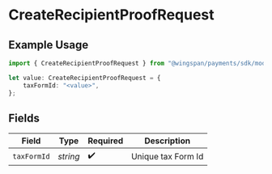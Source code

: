 # CreateRecipientProofRequest

## Example Usage

```typescript
import { CreateRecipientProofRequest } from "@wingspan/payments/sdk/models/operations";

let value: CreateRecipientProofRequest = {
    taxFormId: "<value>",
};
```

## Fields

| Field              | Type               | Required           | Description        |
| ------------------ | ------------------ | ------------------ | ------------------ |
| `taxFormId`        | *string*           | :heavy_check_mark: | Unique tax Form Id |